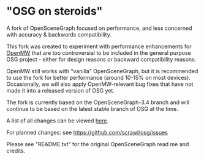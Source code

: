"OSG on steroids"
=================

A fork of OpenSceneGraph focused on performance, and less concerned with accuracy & backwards compatibility.

This fork was created to experiment with performance enhancements for [OpenMW](https://github.com/OpenMW/openmw) that are too controversial to be included in the general purpose OSG project - either for design reasons or backward compatibility reasons.

OpenMW still works with "vanilla" OpenSceneGraph, but it is recommended to use the fork for better performance (around 10-15% on most devices). Occasionally, we will also apply OpenMW-relevant bug fixes that have not made it into a released version of OSG yet.

The fork is currently based on the OpenSceneGraph-3.4 branch and will continue to be based on the latest stable branch of OSG at the time. 

A list of all changes can be viewed [here](https://github.com/openscenegraph/OpenSceneGraph/compare/OpenSceneGraph-3.4...OpenMW:master).

For planned changes: see https://github.com/scrawl/osg/issues

Please see "README.txt" for the original OpenSceneGraph read me and credits.

